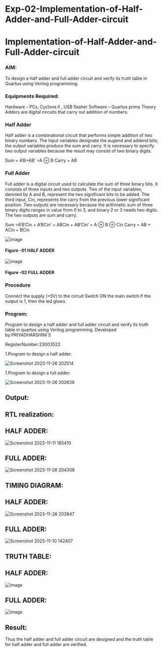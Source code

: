 # Exp-02-Implementation-of-Half-Adder-and-Full-Adder-circuit

# Implementation-of-Half-Adder-and-Full-Adder-circuit
### AIM:
To design a half adder and full adder circuit and verify its truth table in Quartus using Verilog programming.

### Equipments Required:
Hardware – PCs, Cyclone II , USB flasher
Software – Quartus prime
Theory
Adders are digital circuits that carry out addition of numbers.

### Half Adder
Half adder is a combinational circuit that performs simple addition of two binary numbers. The input variables designate the augend and addend bits; the output variables produce the sum and carry. It is necessary to specify two output variables because the result may consist of two binary digits.

Sum = A’B+AB’ =A ⊕ B Carry = AB

### Full Adder
Full adder is a digital circuit used to calculate the sum of three binary bits. It consists of three inputs and two outputs. Two of the input variables, denoted by A and B, represent the two significant bits to be added. The third input, Cin, represents the carry from the previous lower significant position. Two outputs are necessary because the arithmetic sum of three binary digits ranges in value from 0 to 3, and binary 2 or 3 needs two digits. The two outputs are sum and carry.

Sum =A’B’Cin + A’BCin’ + ABCin + AB’Cin’ = A ⊕ B ⊕ Cin Carry = AB + ACin + BCin

 ![image](https://user-images.githubusercontent.com/36288975/163552156-a13e5a56-c638-4110-97d9-8896907c8d25.png)

#### Figure -01 HALF ADDER 


![image](https://user-images.githubusercontent.com/36288975/163552057-b3547877-6d07-45b4-b7e0-bcfebfad9e1d.png)

#### Figure -02 FULL ADDER 

### Procedure

Connect the supply (+5V) to the circuit
Switch ON the main switch
If the output is 1, then the led glows.

### Program:
Program to design a half adder and full adder circuit and verify its truth table in quartus using Verilog programming.
Developed by:PRIYADHARSHINI S

RegisterNumber:23003522

1.Program to design a half adder:

![Screenshot 2023-11-26 202514](https://github.com/priyadharshini225/Exp-02-Implementation-of-Half-Adder-and-Full-Adder-circuit/assets/138849213/e78d8490-ecd4-423c-bbe9-9a597a8231df)

1.Program to design a full adder:

![Screenshot 2023-11-26 202639](https://github.com/priyadharshini225/Exp-02-Implementation-of-Half-Adder-and-Full-Adder-circuit/assets/138849213/99798bc7-5430-47de-94dc-f148b4c90ba9)



## Output:
## RTL realization:
## HALF ADDER:
![Screenshot 2023-11-11 185410](https://github.com/priyadharshini225/Exp-02-Implementation-of-Half-Adder-and-Full-Adder-circuit/assets/138849213/e1c1655a-e261-4a45-a1e1-a09687bb791b)


## FULL ADDER:
![Screenshot 2023-11-26 204308](https://github.com/priyadharshini225/Exp-02-Implementation-of-Half-Adder-and-Full-Adder-circuit/assets/138849213/c6c86c1c-5b68-404e-bb85-6419f39f340b)


## TIMING DIAGRAM:
## HALF ADDER:
![Screenshot 2023-11-26 203847](https://github.com/priyadharshini225/Exp-02-Implementation-of-Half-Adder-and-Full-Adder-circuit/assets/138849213/95b9d16d-8437-4c9d-9b37-d523c8564bf4)


## FULL ADDER:
![Screenshot 2023-11-10 142407](https://github.com/priyadharshini225/Exp-02-Implementation-of-Half-Adder-and-Full-Adder-circuit/assets/138849213/bf27523d-4dd1-4f44-ac9e-3a4e79e7b8e5)


## TRUTH TABLE:
## HALF ADDER:
![image](https://github.com/priyadharshini225/Exp-02-Implementation-of-Half-Adder-and-Full-Adder-circuit/assets/138849213/e8da5a40-5107-455f-8183-2a1d34472be0)


## FULL ADDER:
![image](https://github.com/priyadharshini225/Exp-02-Implementation-of-Half-Adder-and-Full-Adder-circuit/assets/138849213/0a7bae15-fe63-4611-86c6-8d15a9e172ff)


## Result:
Thus the half adder and full adder circuit are designed and the truth table for half adder and full adder are verified.




